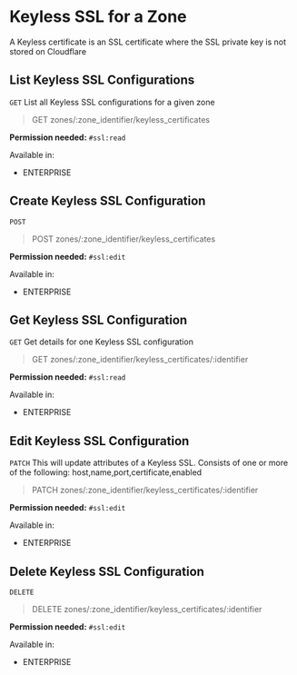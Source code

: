 # Keyless SSL for a Zone

A Keyless certificate is an SSL certificate where the SSL private key is not stored on Cloudflare

## List Keyless SSL Configurations

`GET` List all Keyless SSL configurations for a given zone

> GET zones/:zone_identifier/keyless_certificates

**Permission needed:** `#ssl:read`

Available in:

* ENTERPRISE


## Create Keyless SSL Configuration

`POST` 

> POST zones/:zone_identifier/keyless_certificates

**Permission needed:** `#ssl:edit`

Available in:

* ENTERPRISE


## Get Keyless SSL Configuration

`GET` Get details for one Keyless SSL configuration

> GET zones/:zone_identifier/keyless_certificates/:identifier

**Permission needed:** `#ssl:read`

Available in:

* ENTERPRISE


## Edit Keyless SSL Configuration

`PATCH` This will update attributes of a Keyless SSL. Consists of one or more of the following:  host,name,port,certificate,enabled

> PATCH zones/:zone_identifier/keyless_certificates/:identifier

**Permission needed:** `#ssl:edit`

Available in:

* ENTERPRISE


## Delete Keyless SSL Configuration

`DELETE` 

> DELETE zones/:zone_identifier/keyless_certificates/:identifier

**Permission needed:** `#ssl:edit`

Available in:

* ENTERPRISE

